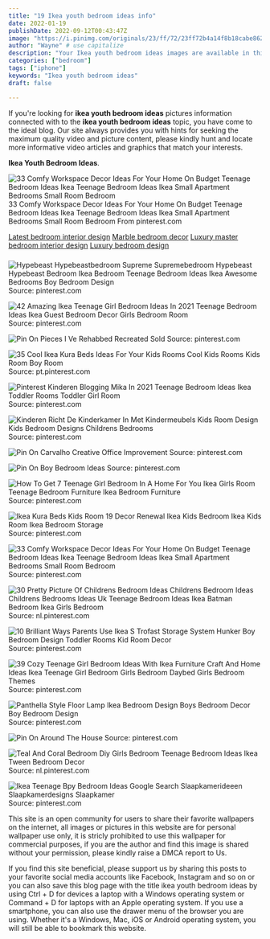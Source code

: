 ```yaml
---
title: "19 Ikea youth bedroom ideas info"
date: 2022-01-19
publishDate: 2022-09-12T00:43:47Z
image: "https://i.pinimg.com/originals/23/ff/72/23ff72b4a14f8b18cabe862132f7f1e5.jpg"
author: "Wayne" # use capitalize
description: "Your Ikea youth bedroom ideas images are available in this site. Ikea youth bedroom ideas are a topic that is being searched for and liked by netizens today. You can Get the Ikea youth bedroom ideas files here. Find and Download all royalty-free photos and vectors."
categories: ["bedroom"]
tags: ["iphone"]
keywords: "Ikea youth bedroom ideas"
draft: false

---
```


If you're looking for **ikea youth bedroom ideas** pictures information connected with to the **ikea youth bedroom ideas** topic, you have come to the ideal  blog.  Our site always  provides you with  hints  for seeking  the maximum  quality video and picture  content, please kindly hunt and locate more informative video articles and graphics  that match your interests.

**Ikea Youth Bedroom Ideas**. 

![33 Comfy Workspace Decor Ideas For Your Home On Budget Teenage Bedroom Ideas Ikea Teenage Bedroom Ideas Ikea Small Apartment Bedrooms Small Room Bedroom](https://i.pinimg.com/736x/8f/44/ab/8f44ab43e074d1e8fedea47a77abc32e.jpg "33 Comfy Workspace Decor Ideas For Your Home On Budget Teenage Bedroom Ideas Ikea Teenage Bedroom Ideas Ikea Small Apartment Bedrooms Small Room Bedroom")
33 Comfy Workspace Decor Ideas For Your Home On Budget Teenage Bedroom Ideas Ikea Teenage Bedroom Ideas Ikea Small Apartment Bedrooms Small Room Bedroom From pinterest.com

[Latest bedroom interior design](/latest-bedroom-interior-design/)
[Marble bedroom decor](/marble-bedroom-decor/)
[Luxury master bedroom interior design](/luxury-master-bedroom-interior-design/)
[Luxury bedroom design](/luxury-bedroom-design/)



### 

 


![Hypebeast Hypebeastbedroom Supreme Supremebedroom Hypebeast Hypebeast Bedroom Ikea Bedroom Teenage Bedroom Ideas Ikea Awesome Bedrooms Boy Bedroom Design](https://i.pinimg.com/736x/95/bc/56/95bc5687c9f7332ef9130029b9c0d7ee.jpg "Hypebeast Hypebeastbedroom Supreme Supremebedroom Hypebeast Hypebeast Bedroom Ikea Bedroom Teenage Bedroom Ideas Ikea Awesome Bedrooms Boy Bedroom Design")
Source: pinterest.com

 

![42 Amazing Ikea Teenage Girl Bedroom Ideas In 2021 Teenage Bedroom Ideas Ikea Guest Bedroom Decor Girls Bedroom Room](https://i.pinimg.com/originals/f6/66/ab/f666ab2f41d1a4ad40939fc262937362.jpg "42 Amazing Ikea Teenage Girl Bedroom Ideas In 2021 Teenage Bedroom Ideas Ikea Guest Bedroom Decor Girls Bedroom Room")
Source: pinterest.com

 

![Pin On Pieces I Ve Rehabbed Recreated Sold](https://i.pinimg.com/736x/37/fb/20/37fb20312cba72452b842aa3b26382df--ikea-boys-bedroom-teen-teen-boy-bedrooms.jpg "Pin On Pieces I Ve Rehabbed Recreated Sold")
Source: pinterest.com

 

![35 Cool Ikea Kura Beds Ideas For Your Kids Rooms Cool Kids Rooms Kids Room Boy Room](https://i.pinimg.com/originals/73/a1/3b/73a13b569de21b5cefbaeab96dc3f3e2.jpg "35 Cool Ikea Kura Beds Ideas For Your Kids Rooms Cool Kids Rooms Kids Room Boy Room")
Source: pt.pinterest.com

 

![Pinterest Kinderen Blogging Mika In 2021 Teenage Bedroom Ideas Ikea Toddler Rooms Toddler Girl Room](https://i.pinimg.com/originals/00/67/c2/0067c26159fa1c7bf09201fdfb18e6f3.jpg "Pinterest Kinderen Blogging Mika In 2021 Teenage Bedroom Ideas Ikea Toddler Rooms Toddler Girl Room")
Source: pinterest.com

 

![Kinderen Richt De Kinderkamer In Met Kindermeubels Kids Room Design Kids Bedroom Designs Childrens Bedrooms](https://i.pinimg.com/originals/0f/d5/87/0fd58710f820620032a7db53ca28ee3e.jpg "Kinderen Richt De Kinderkamer In Met Kindermeubels Kids Room Design Kids Bedroom Designs Childrens Bedrooms")
Source: pinterest.com

 

![Pin On Carvalho Creative Office Improvement](https://i.pinimg.com/originals/34/73/f2/3473f2f2e44ceb356670170fa7574fe1.jpg "Pin On Carvalho Creative Office Improvement")
Source: pinterest.com

 

![Pin On Boy Bedroom Ideas](https://i.pinimg.com/originals/ff/c9/97/ffc99745f6d695537071416293c37e37.jpg "Pin On Boy Bedroom Ideas")
Source: pinterest.com

 

![How To Get 7 Teenage Girl Bedroom In A Home For You Ikea Girls Room Teenage Bedroom Furniture Ikea Bedroom Furniture](https://i.pinimg.com/736x/c3/cd/1b/c3cd1b7d601c8a7c104d8fad7f513288.jpg "How To Get 7 Teenage Girl Bedroom In A Home For You Ikea Girls Room Teenage Bedroom Furniture Ikea Bedroom Furniture")
Source: pinterest.com

 

![Ikea Kura Beds Kids Room 19 Decor Renewal Ikea Kids Bedroom Ikea Kids Room Ikea Bedroom Storage](https://i.pinimg.com/736x/b1/a6/2b/b1a62b8eece0c47ce392c13c00265945.jpg "Ikea Kura Beds Kids Room 19 Decor Renewal Ikea Kids Bedroom Ikea Kids Room Ikea Bedroom Storage")
Source: pinterest.com

 

![33 Comfy Workspace Decor Ideas For Your Home On Budget Teenage Bedroom Ideas Ikea Teenage Bedroom Ideas Ikea Small Apartment Bedrooms Small Room Bedroom](https://i.pinimg.com/736x/8f/44/ab/8f44ab43e074d1e8fedea47a77abc32e.jpg "33 Comfy Workspace Decor Ideas For Your Home On Budget Teenage Bedroom Ideas Ikea Teenage Bedroom Ideas Ikea Small Apartment Bedrooms Small Room Bedroom")
Source: pinterest.com

 

![30 Pretty Picture Of Childrens Bedroom Ideas Childrens Bedroom Ideas Childrens Bedrooms Ideas Uk Teenage Bedroom Ideas Ikea Batman Bedroom Ikea Girls Bedroom](https://i.pinimg.com/originals/b3/82/c7/b382c7381b1659bc24611860ac439f64.jpg "30 Pretty Picture Of Childrens Bedroom Ideas Childrens Bedroom Ideas Childrens Bedrooms Ideas Uk Teenage Bedroom Ideas Ikea Batman Bedroom Ikea Girls Bedroom")
Source: nl.pinterest.com

 

![10 Brilliant Ways Parents Use Ikea S Trofast Storage System Hunker Boy Bedroom Design Toddler Rooms Kid Room Decor](https://i.pinimg.com/originals/2e/4b/ed/2e4bedd13cf8352fc56ed35df46756f6.png "10 Brilliant Ways Parents Use Ikea S Trofast Storage System Hunker Boy Bedroom Design Toddler Rooms Kid Room Decor")
Source: pinterest.com

 

![39 Cozy Teenage Girl Bedroom Ideas With Ikea Furniture Craft And Home Ideas Ikea Teenage Girl Bedroom Girls Bedroom Daybed Girls Bedroom Themes](https://i.pinimg.com/originals/69/bc/0f/69bc0fb161e5867e1cf1ebecaee047b6.jpg "39 Cozy Teenage Girl Bedroom Ideas With Ikea Furniture Craft And Home Ideas Ikea Teenage Girl Bedroom Girls Bedroom Daybed Girls Bedroom Themes")
Source: pinterest.com

 

![Panthella Style Floor Lamp Ikea Bedroom Design Boys Bedroom Decor Boy Bedroom Design](https://i.pinimg.com/originals/49/54/11/4954117f3ed117039636c28ba3bd66ea.jpg "Panthella Style Floor Lamp Ikea Bedroom Design Boys Bedroom Decor Boy Bedroom Design")
Source: pinterest.com

 

![Pin On Around The House](https://i.pinimg.com/originals/59/8c/63/598c63fcf0b83ba42fc24e4b506a9f79.jpg "Pin On Around The House")
Source: pinterest.com

 

![Teal And Coral Bedroom Diy Girls Bedroom Teenage Bedroom Ideas Ikea Tween Bedroom Decor](https://i.pinimg.com/originals/8f/c9/e5/8fc9e51b0cf6289610a46b76fb4b1d0f.jpg "Teal And Coral Bedroom Diy Girls Bedroom Teenage Bedroom Ideas Ikea Tween Bedroom Decor")
Source: nl.pinterest.com

 

![Ikea Teenage Bpy Bedroom Ideas Google Search Slaapkamerideeen Slaapkamerdesigns Slaapkamer](https://i.pinimg.com/originals/23/ff/72/23ff72b4a14f8b18cabe862132f7f1e5.jpg "Ikea Teenage Bpy Bedroom Ideas Google Search Slaapkamerideeen Slaapkamerdesigns Slaapkamer")
Source: pinterest.com

 

This site is an open community for users to share their favorite wallpapers on the internet, all images or pictures in this website are for personal wallpaper use only, it is stricly prohibited to use this wallpaper for commercial purposes, if you are the author and find this image is shared without your permission, please kindly raise a DMCA report to Us.

If you find this site beneficial, please support us by sharing this posts to your favorite social media accounts like Facebook, Instagram and so on or you can also save this blog page with the title ikea youth bedroom ideas by using Ctrl + D for devices a laptop with a Windows operating system or Command + D for laptops with an Apple operating system. If you use a smartphone, you can also use the drawer menu of the browser you are using. Whether it's a Windows, Mac, iOS or Android operating system, you will still be able to bookmark this website.
